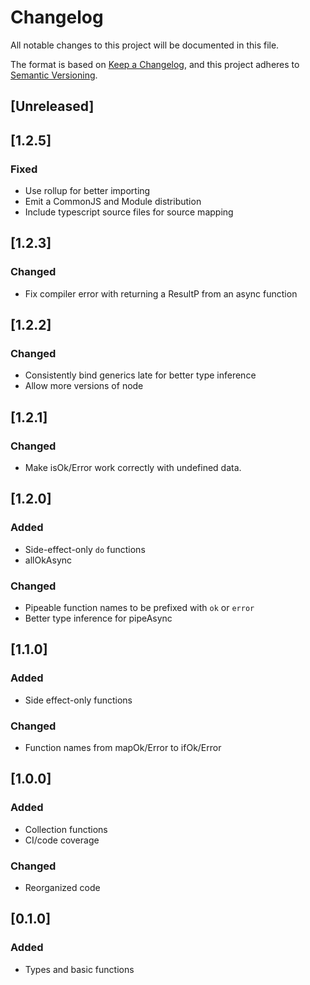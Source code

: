# Changelog

All notable changes to this project will be documented in this file.

The format is based on [Keep a Changelog](https://keepachangelog.com/en/1.0.0/),
and this project adheres to [Semantic Versioning](https://semver.org/spec/v2.0.0.html).

## [Unreleased]

## [1.2.5]

### Fixed

- Use rollup for better importing
- Emit a CommonJS and Module distribution
- Include typescript source files for source mapping

## [1.2.3]

### Changed

- Fix compiler error with returning a ResultP from an async function

## [1.2.2]

### Changed

- Consistently bind generics late for better type inference
- Allow more versions of node

## [1.2.1]

### Changed

- Make isOk/Error work correctly with undefined data.

## [1.2.0]

### Added

- Side-effect-only `do` functions
- allOkAsync

### Changed

- Pipeable function names to be prefixed with `ok` or `error`
- Better type inference for pipeAsync

## [1.1.0]

### Added

- Side effect-only functions

### Changed

- Function names from mapOk/Error to ifOk/Error

## [1.0.0]

### Added

- Collection functions
- CI/code coverage

### Changed

- Reorganized code

## [0.1.0]

### Added

- Types and basic functions
